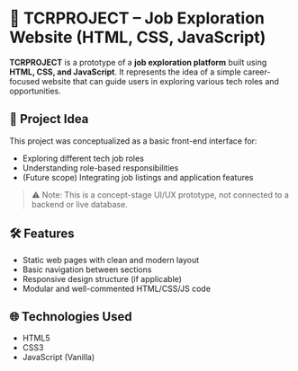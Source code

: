 # 💼 TCRPROJECT – Job Exploration Website (HTML, CSS, JavaScript)

**TCRPROJECT** is a prototype of a **job exploration platform** built using **HTML, CSS, and JavaScript**. It represents the idea of a simple career-focused website that can guide users in exploring various tech roles and opportunities.

## 🧠 Project Idea

This project was conceptualized as a basic front-end interface for:
- Exploring different tech job roles
- Understanding role-based responsibilities
- (Future scope) Integrating job listings and application features

> ⚠️ Note: This is a concept-stage UI/UX prototype, not connected to a backend or live database.

## 🛠️ Features

- Static web pages with clean and modern layout
- Basic navigation between sections
- Responsive design structure (if applicable)
- Modular and well-commented HTML/CSS/JS code

## 🌐 Technologies Used

- HTML5
- CSS3
- JavaScript (Vanilla)

